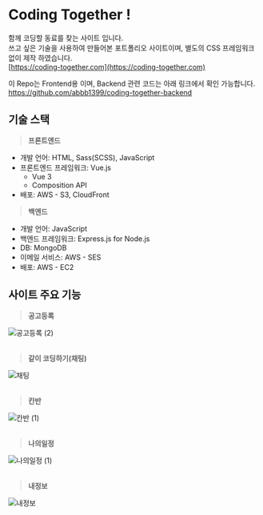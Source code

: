 # Coding Together !

함께 코딩할 동료를 찾는 사이트 입니다. <br>
쓰고 싶은 기술을 사용하여 만들어본 포트폴리오 사이트이며, 별도의 CSS 프레임워크 없이 제작 하였습니다. <br>
[https://coding-together.com](https://coding-together.com)

이 Repo는 Frontend용 이며, Backend 관련 코드는 아래 링크에서 확인 가능합니다.<br>
[https://github.com/abbb1399/coding-together-backend ](https://github.com/abbb1399/coding-together-backend )

## 기술 스택
> **프론트엔드**
* 개발 언어: HTML, Sass(SCSS), JavaScript
* 프론트엔드 프레임워크: Vue.js
  * Vue 3
  * Composition API
* 배포: AWS - S3, CloudFront
  
  
> **백엔드**
* 개발 언어: JavaScript
* 백엔드 프레임워크: Express.js for Node.js
* DB: MongoDB
* 이메일 서비스: AWS - SES
* 배포: AWS - EC2

## 사이트 주요 기능
> **공고등록**

![공고등록 (2)](https://user-images.githubusercontent.com/65113179/191182889-f562d22e-3c8b-41ec-8587-2b40ab6ba5d4.gif)
<br>
<br>

> **같이 코딩하기(채팅)**

![채팅](https://user-images.githubusercontent.com/65113179/191182912-acbb35ee-727e-47f5-bd04-e32191b3473c.gif)
<br>
<br>

> **칸반**

![칸반 (1)](https://user-images.githubusercontent.com/65113179/191225897-14016e4b-bdc2-44ac-b7a2-86f70daec884.gif)
<br>
<br>

> **나의일정**

![나의일정 (1)](https://user-images.githubusercontent.com/65113179/191225930-cbfa1a46-767e-42a0-b92e-90c6c861193d.gif)
<br>
<br>

> **내정보**

![내정보](https://user-images.githubusercontent.com/65113179/191225973-80fe542b-2085-425d-a2e0-61de63c02859.gif)
